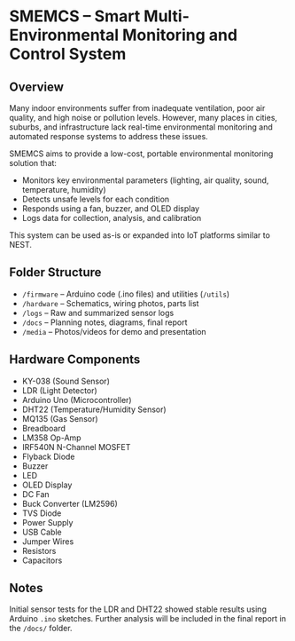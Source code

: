 # SMEMCS – Smart Multi-Environmental Monitoring and Control System

## Overview

Many indoor environments suffer from inadequate ventilation, poor air quality, and high noise or pollution levels. However, many places in cities, suburbs, and infrastructure lack real-time environmental monitoring and automated response systems to address these issues.

SMEMCS aims to provide a low-cost, portable environmental monitoring solution that:
- Monitors key environmental parameters (lighting, air quality, sound, temperature, humidity)
- Detects unsafe levels for each condition
- Responds using a fan, buzzer, and OLED display
- Logs data for collection, analysis, and calibration

This system can be used as-is or expanded into IoT platforms similar to NEST.

## Folder Structure

- `/firmware` – Arduino code (.ino files) and utilities (`/utils`)
- `/hardware` – Schematics, wiring photos, parts list
- `/logs` – Raw and summarized sensor logs
- `/docs` – Planning notes, diagrams, final report
- `/media` – Photos/videos for demo and presentation

## Hardware Components

- KY-038 (Sound Sensor)
- LDR (Light Detector)
- Arduino Uno (Microcontroller)
- DHT22 (Temperature/Humidity Sensor)
- MQ135 (Gas Sensor)
- Breadboard
- LM358 Op-Amp
- IRF540N N-Channel MOSFET
- Flyback Diode
- Buzzer
- LED
- OLED Display
- DC Fan
- Buck Converter (LM2596)
- TVS Diode
- Power Supply
- USB Cable
- Jumper Wires
- Resistors
- Capacitors

## Notes

Initial sensor tests for the LDR and DHT22 showed stable results using Arduino `.ino` sketches. Further analysis will be included in the final report in the `/docs/` folder.
